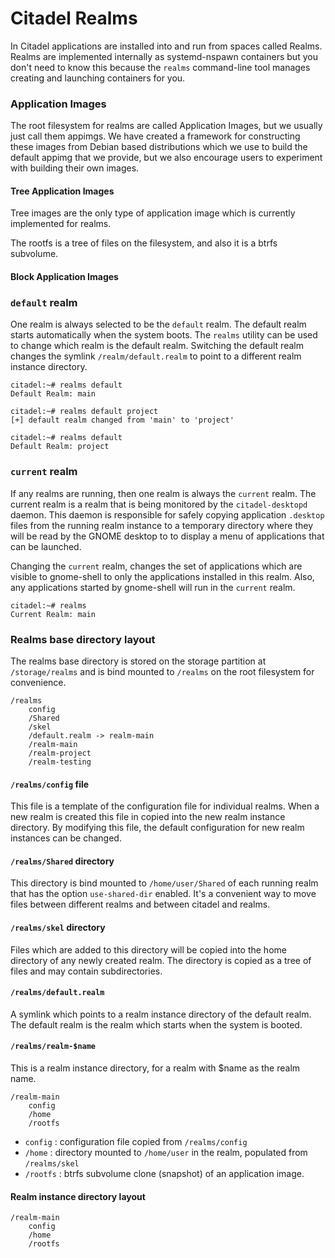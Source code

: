 Citadel Realms
==============

In Citadel applications are installed into and run from spaces called Realms.  Realms
are implemented internally as systemd-nspawn containers but you don't need to know
this because the `realms` command-line tool manages creating and launching containers
for you.


### Application Images

The root filesystem for realms are called Application Images, but we usually just call them
appimgs. We have created a framework for constructing these images from Debian based distributions 
which we use to build the default appimg that we provide, but we
also encourage users to experiment with building their own images.

#### Tree Application Images

Tree images are the only type of application image which is currently implemented for realms.

The rootfs is a tree of files on the filesystem, and also it is a btrfs subvolume.

#### Block Application Images



### `default` realm

One realm is always selected to be the `default` realm.  The default realm
starts automatically when the system boots.  The `realms` utility can be used
to change which realm is the default realm. Switching the default realm changes 
the symlink `/realm/default.realm` to point to a different realm instance directory.

    citadel:~# realms default
    Default Realm: main

    citadel:~# realms default project
    [+] default realm changed from 'main' to 'project'

    citadel:~# realms default
    Default Realm: project

### `current` realm

If any realms are running, then one realm is always the `current` realm. The current
realm is a realm that is being monitored by the `citadel-desktopd` daemon.  This
daemon is responsible for safely copying application `.desktop` files from the running
realm instance to a temporary directory where they will be read by the GNOME desktop to
to display a menu of applications that can be launched.

Changing the `current` realm, changes the set of applications which are visible to 
gnome-shell to only the applications installed in this realm.  Also, any applications 
started by gnome-shell will run in the `current` realm.

    citadel:~# realms 
    Current Realm: main
    
### Realms base directory layout

The realms base directory is stored on the storage partition at `/storage/realms` and is bind mounted to `/realms` on the root filesystem for convenience.

    /realms
        config
        /Shared
        /skel
        /default.realm -> realm-main
        /realm-main
        /realm-project
        /realm-testing

#### `/realms/config` file

This file is a template of the configuration file for individual realms.  When a new realm is created this file in copied into the new realm instance directory.  By modifying this file, the default configuration for new realm instances can be changed.

#### `/realms/Shared` directory

This directory is bind mounted to `/home/user/Shared` of each running realm that has the option `use-shared-dir` enabled.  It's a convenient way to move files between different realms and between citadel and realms.

#### `/realms/skel` directory

Files which are added to this directory will be copied into the home directory of any newly created realm.  The directory is copied as a tree of files and may contain subdirectories.  

#### `/realms/default.realm`

A symlink which points to a realm instance directory of the default realm.  The default realm is the realm which starts when the system is booted.
 
#### `/realms/realm-$name`

This is a realm instance directory, for a realm with $name as the realm name.

    /realm-main
        config
        /home
        /rootfs

 * `config`  : configuration file copied from `/realms/config`
 * `/home`   : directory mounted to `/home/user` in the realm, populated from `/realms/skel`
 * `/rootfs` : btrfs subvolume clone (snapshot) of an application image.
    

#### Realm instance directory layout

    /realm-main
        config
        /home
        /rootfs


